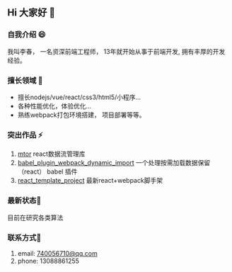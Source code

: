 ## Hi 大家好 👋

### 自我介绍 😄

我叫李春， 一名资深前端工程师， 13年就开始从事于前端开发, 拥有丰厚的开发经验。


### 擅长领域 👯

* 擅长nodejs/vue/react/css3/html5/小程序...
* 各种性能优化，体验优化...
* 熟练webpack打包环境搭建， 项目部署等等。


### 突出作品 ⚡

1. [mtor](https://github.com/sampsonli/mtor) react数据流管理库
2. [babel_plugin_webpack_dynamic_import](https://github.com/sampsonli/babel_plugin_webpack_dynamic_import) 一个处理按需加载数据保留（react） babel 插件
3. [react_template_project](https://github.com/sampsonli/react_template_project) 最新react+webpack脚手架



###  最新状态🔭

目前在研究各类算法



### 联系方式💬

1. email: 740056710@qq.com
2. phone: 13088861255


